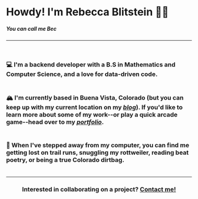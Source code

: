# Howdy! I'm Rebecca Blitstein 👋🤠
##### You can call me Bec 
___
<br>

### 💻 I'm a backend developer with a B.S in Mathematics and Computer Science, and a love for data-driven code. <br><br>
### 🏔️ I'm currently based in Buena Vista, Colorado (but you can keep up with my current location on my *[blog](https://rhblitstein.github.io)*). If you'd like to learn more about some of my work--or play a quick arcade game--head over to my *[portfolio](https://rhblitstein.github.io)*. <br><br>
### 🚣 When I've stepped away from my computer, you can find me getting lost on trail runs, snuggling my rottweiler, reading beat poetry, or being a true Colorado dirtbag. <br><br>

***
 ### <p align="center"> **Interested in collaborating on a project? [Contact me!](<mailto:rhblitstein@gmail.com>)** </p>
